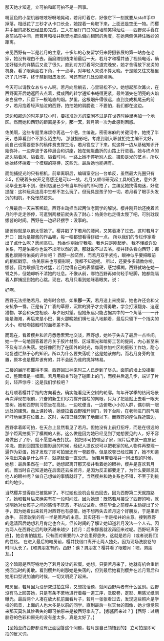 那天她才知道，立可拍和即可拍不是一回事。

粉蓝色的小型机器吱吱呀呀地晃动，若月盯着它，好像它下一刻就要从staff手中掉落。相纸花了三秒才从卡口长全，她捏着一角取下来，上面还是空无一物。而樱井手里的那枚已经显影完成，三人在展厅门口的白墙前笑得灿烂——西野双手叠在身前站在中间，而若月和樱井默契地把头偏向相同的角度，在她两侧保持住微妙的距离。

来见西野有一半是若月的主意，十多年的心友留学归来将摄影展的第一站办在老家，她没有理由不去。而磨蹭到结束前最后一天，若月才和樱井通了视频电话，确定好碰头的详情后又说了很久，直到对方打着呵欠道完晚安，她才舍得放下发烫的机身。看了眼桌面右下角，十一点半，对年轻人来说不算太晚。于是她又往文档里扔了几行字，终于熬到眼皮发沉，可还有好几处没能填满。

今天可以请教なあちゃん啊。若月向后躺去，心里轻松不少。她想起那次篝火，在西野离开后她返回去点着，揉成团的转学通知书蜷得更紧，最终消失在明亮的火焰和白昼中，只留下一根笔直的烟。梦里，这根烟升得很远，直到变成机尾云的前夕，若月抱着轻声抽泣的西野，拍拍她的肩膀说：不要怕，我们都在这边。

这边和那边的时差是12小时，要找准对方的空闲不过是在世界时钟里再加一个地区。然而她和西野的距离是多少，**那一天**，若月第一次为此感到困惑。

佑美啊，这些专题里麻烦你再选一个吧。主编说。密密麻麻的关键词中，她找了半天，总算看到个不那么陌生的。
那就摄影吧。考虑到刚入职就拒绝主编不太好，而自己也需要更多的稿件费支撑生活，若月答应了下来。就这样一边从基础知识开始弥补，一边奔波于各种展会和讲座，她在蜿蜒曲折的山路上行进着。她与终点的那头隔着风、隔着海、隔着时间，一路上她不停听别人说，摄影是光的艺术，所以她始终怀揣着一个模糊的期待，这些光，最后她也能拥有。

而能捕捉光的只有相机。前辈离职后，编辑室空出一台单反，虽然最大光圈只有3.5，但硬着头皮开足高感还是可以一战。若月又顺带研究起工具的历史，意外发现毕业五年不到，便利店里已少有当年所用的即可拍了。主编见她找得痴迷，好意提醒：这种玩具连高中生都不怎么玩了。但玩具是孩子的一切。若月看了眼手头发沉的相机，不免怅然若失。

个展最后一天来客稀疏，西野主动担当起两位老同学的解说。樱井刚开始还挽着若月的手走走停停，可逛到两楼前就失去了耐心：佑美你也走得太慢了吧，可别耽误娜酱的时间。西野在一边轻轻摆手：没事的。

娜酱你就是以前太惯她了。樱井戳了下若月的腰间，又笑着凑了过去。这时若月才开口：因为是娜酱的作品嘛，每一幅都想看得仔细一点。
所以我们的专栏作家看出了点什么呢？愿闻高见。
玲香你别抬举我啦，我也只是刚起步。
我不懂或许没关系，可是佑美你也说不出所以然的话，那就说不过去咯。樱井转头看向西野：娜酱也很期待佑美的评价吧？
西野一脸茫然，而若月双手紧抱，眼神似乎要把眼前的相框戳穿。
佑美原来也写摄影啊，我都不知道呢。
所以，还要多多请教你啦，娜酱。因为眼部用力过猛，若月觉得自己的表情僵硬，感觉模糊。西野就站在她一臂之外，但她却听不清她的吐息。不像从前，哪怕西野再如何轻手轻脚，她都能隔着人群捕捉到她的心跳。现在，若月只看到她眯着眼笑，说：

好啊。

西野无法拒绝若月。她有时会想，如果**那一天**，若月追上来挽留，她也许还会和父亲抗争一番。正是有了广袤的草原，沉默的狮子才变得勇敢，学会打滚翻身、追逐猎物，学会和天空相谈、与夕阳对望。但她永远只能占据其中的一个角落——一开始是海滩，再后来是小巴，篝火那晚她们横七竖八地躺着，最后只留下一个指尖的大小，和轻吻接触时的面积差不多。

而现在，看着樱井和若月悉悉索索地交谈，西野想，她终于失去了最后一点空间。她一字一句地回答着若月关于胶片材质、区域曝光和暗房工艺的提问，内心甚至来不及有半点失落。她好像回到了在国外的时光，每周参加社区的摄影工作坊，耐心地复述烂熟于心的知识。所以为什么要失落呢？这是她该做的。而若月身旁的位置，原本也是樱井该有的，并不会因为谁的挑衅转易。

二楼的展厅布置得不深，西野回过神来时三人已走到了尽头。面前的墙上没挂相框，整面墙是一幅画。若月用指关节碰了碰画上的门，而樱井后退几步，端详了片刻，轻声惊呼：这是我们学校吧？

若月顺着樱井手指的方向看去，确实能看见天空树的轮廓。每年开学季的热闹场景再次浮现在眼前，兴奋的新生们尽力撑开围栏的网眼，只为了把脸贴上去看一眼天空树。她和西野则习惯坐在高处，一边吃便当，一边俯瞰小小的人群，偶尔眺一眼远处的建筑。而上课铃响，她便拉着西野推开侧门，转下台阶，在老师进门前气喘吁吁地坐定在位置上。这时，尖顶已经沉到了地面以下。而西野的座位靠近窗边，









西野拿着即可拍，在天台上显然看见了若月。但她没有上前打招呼，而是在很远的那个距离拍摄下了模糊的人影。这么做是因为她已经见到了她想要见的人，好不容易做出了了断，就不愿意再去打扰。
她把即可拍带回了家，照片后来就一直忘记冲洗。直到回国策划摄影展的时候，经纪人提议说可以把老家的私人物件再整理一遍作为彩蛋，她才发现了即可拍里还有一卷胶卷。但是胶卷已经过期了，她不知道冲洗出来会是什么样子，就拖延着一直没洗。
当若月带着樱井一同出现的时候，她想：最后果然在一起了。她想起离开那天樱井看着她的眼神，樱井是喜欢若月的。而当时自己知道她在后面还去亲若月，是因为反正都要走了，为什么要顾忌其他人的眼神呢？做自己想做的事情就好了。当然樱井和她关系也不错，不至于到挑衅的地步。

当然樱井觉得自己被挑衅了。不过她也没机会反击回去，因为西野第二天就跑路了。她和若月后来确实有在一段时间过，因为她想：既然若月接受了西野的吻，就说明她对女孩子之间的感情不厌恶，不妨试试看。但在毕业之前樱井主动提出了分手，因为她看出来若月对西野也有感情。她不想再失去若月这个好朋友，于是果断放手。
前面说到的有一半是若月的主意。其实还有一半是樱井的主意。接到西野的邀请函后她想若月肯定也会去，但长时间的了解让她知道若月没法一个人去。因为两人在西野走后的联系越来越少【若月：后来娜酱就没再回来过呢。西野轻声答应】，她会害怕尴尬。只有面对重要的人才会患得患失，这就是若月（或者说我们）的性格。
在进入最后的暗房前，樱井找借口离开让两人独处。因为现场洗胶卷的时间太长了。【和男朋友有约。西野：诶？男朋友？樱井看了眼若月：嗯，男朋友。】

这个暗房是西野特地为了若月设计的彩蛋。她想，只要若月来了，她就有机会重新找回当时的勇敢。看到樱井的刹那她是失落的，但到最后她看到樱井在若月背后和她用口型说加油的时候，一切又明亮了起来。


暗房里，若月因为没研究过拍立得，又想找话题，就问西野两者有什么区别。西野没有马上回答她，只是有条不紊地进行着每一道工序，洗胶卷，定影、用感光纸测曝光。最后两个人凑在放大机前面看片子，若月一张张看过去，发现这些照片是学校的风景，上面的人也大多是以前的同学。直到最后一张天台的图像，她才惊觉原来那天莫名其妙丢失的即可拍原来是被西野拿去了。【娜酱回来过？】【西野：过期胶卷的色彩和原先的没有差太多，真是太好了。】



【至始至终西野都没有正面回答这个问题，若月是自己领悟到的】
立可拍是即可拍的反义词。
